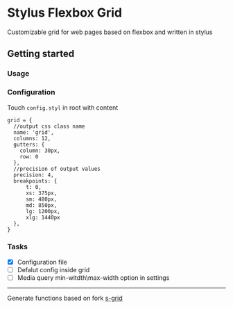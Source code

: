 # Stylus Flexbox Grid

Customizable grid for web pages based on flexbox and written in stylus

## Getting started

### Usage

### Configuration

Touch `config.styl` in root with content

```
grid = {
  //output css class name
  name: 'grid',
  columns: 12,
  gutters: {
    column: 30px,
    row: 0
  },
  //precision of output values
  precision: 4,
  breakpoints: {
      t: 0,
      xs: 375px,
      sm: 480px,
      md: 850px,
      lg: 1200px,
      xlg: 1440px
  },
}
```

### Tasks

- [x] Configuration file
- [ ] Defalut config inside grid
- [ ] Media query min-witdth\max-width option in settings

---

Generate functions based on fork [s-grid](https://github.com/juliancwirko/s-grid)
